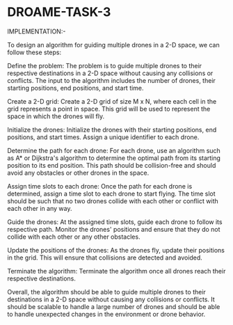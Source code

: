 # DROAME-TASK-3
IMPLEMENTATION:-

To design an algorithm for guiding multiple drones in a 2-D space, we can follow these steps:

Define the problem: The problem is to guide multiple drones to their respective destinations in a 2-D space without causing any collisions or conflicts. The input to the algorithm includes the number of drones, their starting positions, end positions, and start time.

Create a 2-D grid: Create a 2-D grid of size M x N, where each cell in the grid represents a point in space. This grid will be used to represent the space in which the drones will fly.

Initialize the drones: Initialize the drones with their starting positions, end positions, and start times. Assign a unique identifier to each drone.

Determine the path for each drone: For each drone, use an algorithm such as A* or Dijkstra's algorithm to determine the optimal path from its starting position to its end position. This path should be collision-free and should avoid any obstacles or other drones in the space.

Assign time slots to each drone: Once the path for each drone is determined, assign a time slot to each drone to start flying. The time slot should be such that no two drones collide with each other or conflict with each other in any way.

Guide the drones: At the assigned time slots, guide each drone to follow its respective path. Monitor the drones' positions and ensure that they do not collide with each other or any other obstacles.

Update the positions of the drones: As the drones fly, update their positions in the grid. This will ensure that collisions are detected and avoided.

Terminate the algorithm: Terminate the algorithm once all drones reach their respective destinations.

Overall, the algorithm should be able to guide multiple drones to their destinations in a 2-D space without causing any collisions or conflicts. It should be scalable to handle a large number of drones and should be able to handle unexpected changes in the environment or drone behavior.

